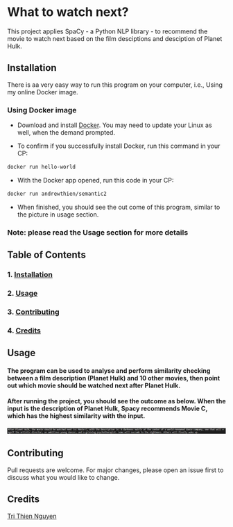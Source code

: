 # What to watch next?

This project applies SpaCy - a Python NLP library - to recommend the movie to watch next based on the film desciptions and desciption of Planet Hulk.

## Installation <a name="installation"/>

There is aa very easy way to run this program on your computer, i.e., Using my online Docker image.


### Using Docker image

- Download and install [Docker](https://www.docker.com/products/docker-desktop/). You may need to update your Linux as well, when the demand prompted.

- To confirm if you successfully install Docker, run this command in your CP:

```bash
docker run hello-world
```

- With the Docker app opened, run this code in your CP:

```bash
docker run andrewthien/semantic2
```

- When finished, you should see the out come of this program, similar to the picture in usage section.

### Note: please read the Usage section for more details


## Table of Contents
### 1. [Installation](#installation)
### 2. [Usage](#usage)
### 3. [Contributing](#contributing)
### 4. [Credits](#credits)


## Usage <a name="usage"/>

#### The program can be used to analyse and perform similarity checking between a film description (Planet Hulk) and 10 other movies, then point out which movie should be watched next after Planet Hulk.
#### After running the project, you should see the outcome as below. When the input is the description of Planet Hulk, Spacy recommends Movie C, which has the highest similarity with the input.


![screenshot](Screenshot.png "screenshot")


## Contributing <a name="contributing"/>

Pull requests are welcome. For major changes, please open an issue first to discuss what you would like to change.

## Credits <a name="credits"/>

[Tri Thien Nguyen](https://www.linkedin.com/in/tri-thien-nguyen/)
